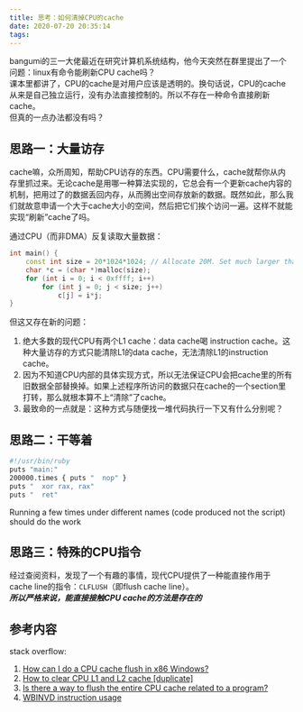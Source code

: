 ```yaml
---
title: 思考：如何清掉CPU的cache
date: 2020-07-20 20:35:14
tags:
---
```


bangumi的三一大佬最近在研究计算机系统结构，他今天突然在群里提出了一个问题：linux有命令能刷新CPU cache吗？  
课本里都讲了，CPU的cache是对用户应该是透明的。换句话说，CPU的cache从来是自己独立运行，没有办法直接控制的。所以不存在一种命令直接刷新cache。  
但真的一点办法都没有吗？  

## 思路一：大量访存  
cache嘛，众所周知，帮助CPU访存的东西。CPU需要什么，cache就帮你从内存里抓过来。无论cache是用哪一种算法实现的，它总会有一个更新cache内容的机制，把用过了的数据丢回内存，从而腾出空间存放新的数据。既然如此，那么我们就故意申请一个大于cache大小的空间，然后把它们挨个访问一遍。这样不就能实现“刷新”cache了吗。  

通过CPU（而非DMA）反复读取大量数据：  
```c++
int main() {
    const int size = 20*1024*1024; // Allocate 20M. Set much larger than L2
    char *c = (char *)malloc(size);
    for (int i = 0; i < 0xffff; i++)
        for (int j = 0; j < size; j++)
            c[j] = i*j;
}
```

但这又存在新的问题：  
1. 绝大多数的现代CPU有两个L1 cache：data cache喝 instruction cache。这种大量访存的方式只能清除L1的data cache，无法清除L1的instruction cache。  
2. 因为不知道CPU内部的具体实现方式，所以无法保证CPU会把cache里的所有旧数据全部替换掉。如果上述程序所访问的数据只在cache的一个section里打转，那么就根本算不上“清除”了cache。  
3. 最致命的一点就是：这种方式与随便找一堆代码执行一下又有什么分别呢？  

## 思路二：干等着  
```bash
#!/usr/bin/ruby
puts "main:"
200000.times { puts "  nop" }
puts "  xor rax, rax"
puts "  ret"
```
Running a few times under different names (code produced not the script) should do the work  

## 思路三：特殊的CPU指令  
经过查阅资料，发现了一个有趣的事情，现代CPU提供了一种能直接作用于cache line的指令：`CLFLUSH`（即flush cache line）。  
***所以严格来说，能直接接触CPU cache的方法是存在的***  


## 参考内容  
stack overflow:  
1. [How can I do a CPU cache flush in x86 Windows?](https://stackoverflow.com/questions/1756825/how-can-i-do-a-cpu-cache-flush-in-x86-windows)  
2. [How to clear CPU L1 and L2 cache \[duplicate\]
](https://stackoverflow.com/questions/3446138/how-to-clear-cpu-l1-and-l2-cache)  
3. [Is there a way to flush the entire CPU cache related to a program?](https://stackoverflow.com/questions/48527189/is-there-a-way-to-flush-the-entire-cpu-cache-related-to-a-program)  
4. [WBINVD instruction usage](https://stackoverflow.com/questions/6745665/wbinvd-instruction-usage/6745706#6745706)  
